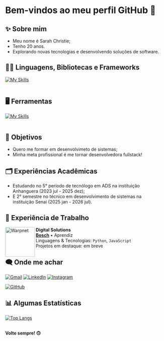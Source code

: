 # Bem-vindos ao meu perfil GitHub 👋
## ✨ Sobre mim
- Meu nome é Sarah Christie;
- Tenho 20 anos.
- Explorando novas tecnologias e desenvolvendo soluções de software.

## 👩‍💻 Linguagens, Bibliotecas e Frameworks
[![My Skills](https://skillicons.dev/icons?i=python,javascript,html,css,react,django)](https://skillicons.dev)<br><br>

## 🖥 Ferramentas
[![My Skills](https://skillicons.dev/icons?i=vscode,mysql,git,github,figma,vite)](https://skillicons.dev)<br><br>

## 🎯 Objetivos
- Quero me formar em desenvolvimeto de sistemas;
- Minha meta profissional é me tornar desenvolvedora fullstack!

## 🗂️ Experiências Acadêmicas
- Estudando no 5° período de tecnólogo em ADS na instituição Anhanguera (2023 jul - 2025 dez);
- E 2° semestre no técnico em desenvolvimento de sistemas na instituição Senai (2025 jan - 2026 jul).

## 💼 Experiência de Trabalho
[<img align="left" height="94px" width="94px" alt="Warpnet" src="https://media.licdn.com/dms/image/v2/D4D0BAQG9V8ylf9r--g/company-logo_200_200/company-logo_200_200/0/1720017140973/boschbrasil_logo?e=2147483647&v=beta&t=gbzhM1HLv9AknVq28R-oe8mTEshmCOUr8ldqlVskYKU"/>](https://www.spacex.com/)

**Digital Solutions** \
[**Bosch**](https://www.bosch.com.br/) • Aprendiz \
Linguagens & Tecnologias: `Python`, `JavaScript`\
Projetos em destaque: em breve
<br/>



## 🗨️ Onde me achar
<p align="left">
  <a href="sarahchristiearaujo@gmail.com" title="Gmail">
  <img src="https://img.shields.io/badge/-Gmail-FF0000?style=flat-square&labelColor=FF0000&logo=gmail&logoColor=white&link=LINK-DO-SEU-GMAIL" alt="Gmail"/></a>
  <a href="#" title="LinkedIn">
  <img src="https://img.shields.io/badge/-Linkedin-0e76a8?style=flat-square&logo=Linkedin&logoColor=white&link=LINK-DO-SEU-LINKEDIN" alt="LinkedIn"/></a>
  <a href="#" title="Instagram">
  <img src="https://img.shields.io/badge/-Instagram-DF0174?style=flat-square&labelColor=DF0174&logo=instagram&logoColor=white&link=LINK-DO-SEU-INSTAGRAM" alt="Instagram"/></a>
</p>

[![GitHub](https://img.shields.io/github/followers/iuricode?label=follow&style=social)](https://github.com/sarahchristiee)



## 📊 Algumas Estatísticas
[![Top Langs](https://github-readme-stats.vercel.app/api/top-langs/?username=sarahchristiee&layout=compact)](https://github.com/sarahchristiee/github-readme-stats)  <br><br>



**Volte sempre! 🙃**
